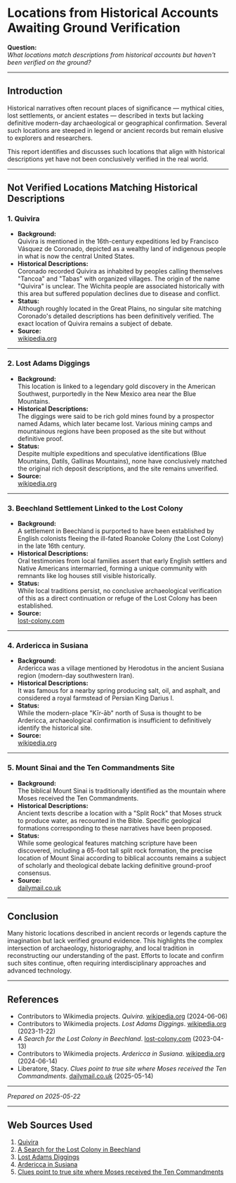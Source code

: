 # Locations from Historical Accounts Awaiting Ground Verification

**Question:**  
*What locations match descriptions from historical accounts but haven't been verified on the ground?*

---

## Introduction

Historical narratives often recount places of significance — mythical cities, lost settlements, or ancient estates — described in texts but lacking definitive modern-day archaeological or geographical confirmation. Several such locations are steeped in legend or ancient records but remain elusive to explorers and researchers.

This report identifies and discusses such locations that align with historical descriptions yet have not been conclusively verified in the real world.

---

## Not Verified Locations Matching Historical Descriptions

### 1. Quivira

- **Background:**  
  Quivira is mentioned in the 16th-century expeditions led by Francisco Vásquez de Coronado, depicted as a wealthy land of indigenous people in what is now the central United States.  
- **Historical Descriptions:**  
  Coronado recorded Quivira as inhabited by peoples calling themselves "Tancoa" and "Tabas" with organized villages. The origin of the name "Quivira" is unclear. The Wichita people are associated historically with this area but suffered population declines due to disease and conflict.  
- **Status:**  
  Although roughly located in the Great Plains, no singular site matching Coronado's detailed descriptions has been definitively verified. The exact location of Quivira remains a subject of debate.  
- **Source:**  
  [wikipedia.org](https://en.wikipedia.org/wiki/Quivira)

---

### 2. Lost Adams Diggings

- **Background:**  
  This location is linked to a legendary gold discovery in the American Southwest, purportedly in the New Mexico area near the Blue Mountains.  
- **Historical Descriptions:**  
  The diggings were said to be rich gold mines found by a prospector named Adams, which later became lost. Various mining camps and mountainous regions have been proposed as the site but without definitive proof.  
- **Status:**  
  Despite multiple expeditions and speculative identifications (Blue Mountains, Datils, Gallinas Mountains), none have conclusively matched the original rich deposit descriptions, and the site remains unverified.  
- **Source:**  
  [wikipedia.org](https://en.wikipedia.org/wiki/Lost_Adams_Diggings)

---

### 3. Beechland Settlement Linked to the Lost Colony

- **Background:**  
  A settlement in Beechland is purported to have been established by English colonists fleeing the ill-fated Roanoke Colony (the Lost Colony) in the late 16th century.  
- **Historical Descriptions:**  
  Oral testimonies from local families assert that early English settlers and Native Americans intermarried, forming a unique community with remnants like log houses still visible historically.  
- **Status:**  
  While local traditions persist, no conclusive archaeological verification of this as a direct continuation or refuge of the Lost Colony has been established.  
- **Source:**  
  [lost-colony.com](https://www.lost-colony.com/Beechland.html)

---

### 4. Ardericca in Susiana

- **Background:**  
  Ardericca was a village mentioned by Herodotus in the ancient Susiana region (modern-day southwestern Iran).  
- **Historical Descriptions:**  
  It was famous for a nearby spring producing salt, oil, and asphalt, and considered a royal farmstead of Persian King Darius I.  
- **Status:**  
  While the modern-place "Kīr-āb" north of Susa is thought to be Ardericca, archaeological confirmation is insufficient to definitively identify the historical site.  
- **Source:**  
  [wikipedia.org](https://en.wikipedia.org/wiki/Ardericca)

---

### 5. Mount Sinai and the Ten Commandments Site

- **Background:**  
  The biblical Mount Sinai is traditionally identified as the mountain where Moses received the Ten Commandments.  
- **Historical Descriptions:**  
  Ancient texts describe a location with a "Split Rock" that Moses struck to produce water, as recounted in the Bible. Specific geological formations corresponding to these narratives have been proposed.  
- **Status:**  
  While some geological features matching scripture have been discovered, including a 65-foot tall split rock formation, the precise location of Mount Sinai according to biblical accounts remains a subject of scholarly and theological debate lacking definitive ground-proof consensus.  
- **Source:**  
  [dailymail.co.uk](https://www.dailymail.co.uk/sciencetech/article-14708717/Mount-Sinai-Moses-received-Ten-Commandments-God.html)

---

## Conclusion

Many historic locations described in ancient records or legends capture the imagination but lack verified ground evidence. This highlights the complex intersection of archaeology, historiography, and local tradition in reconstructing our understanding of the past. Efforts to locate and confirm such sites continue, often requiring interdisciplinary approaches and advanced technology.

---

## References

- Contributors to Wikimedia projects. *Quivira*. [wikipedia.org](https://en.wikipedia.org/wiki/Quivira) (2024-06-06)  
- Contributors to Wikimedia projects. *Lost Adams Diggings*. [wikipedia.org](https://en.wikipedia.org/wiki/Lost_Adams_Diggings) (2023-11-22)  
- *A Search for the Lost Colony in Beechland*. [lost-colony.com](https://www.lost-colony.com/Beechland.html) (2023-04-13)  
- Contributors to Wikimedia projects. *Ardericca in Susiana*. [wikipedia.org](https://en.wikipedia.org/wiki/Ardericca) (2024-06-14)  
- Liberatore, Stacy. *Clues point to true site where Moses received the Ten Commandments*. [dailymail.co.uk](https://www.dailymail.co.uk/sciencetech/article-14708717/Mount-Sinai-Moses-received-Ten-Commandments-God.html) (2025-05-14)  

---

*Prepared on 2025-05-22*

---
## Web Sources Used

1. [Quivira](https://en.wikipedia.org/wiki/Quivira)
2. [A Search for the Lost Colony in Beechland](https://www.lost-colony.com/Beechland.html)
3. [Lost Adams Diggings](https://en.wikipedia.org/wiki/Lost_Adams_Diggings)
4. [Ardericca in Susiana](https://en.wikipedia.org/wiki/Ardericca)
5. [Clues point to true site where Moses received the Ten Commandments](https://www.dailymail.co.uk/sciencetech/article-14708717/Mount-Sinai-Moses-received-Ten-Commandments-God.html)
